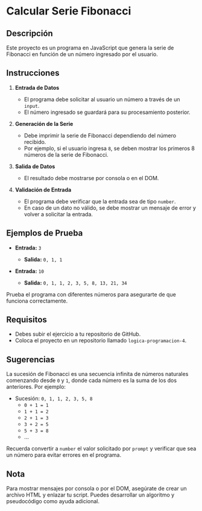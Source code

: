 # Calcular Serie Fibonacci

## Descripción

Este proyecto es un programa en JavaScript que genera la serie de Fibonacci en función de un número ingresado por el usuario.

## Instrucciones

1. **Entrada de Datos**
   - El programa debe solicitar al usuario un número a través de un `input`.
   - El número ingresado se guardará para su procesamiento posterior.

2. **Generación de la Serie**
   - Debe imprimir la serie de Fibonacci dependiendo del número recibido.
   - Por ejemplo, si el usuario ingresa `8`, se deben mostrar los primeros 8 números de la serie de Fibonacci.

3. **Salida de Datos**
   - El resultado debe mostrarse por consola o en el DOM.

4. **Validación de Entrada**
   - El programa debe verificar que la entrada sea de tipo `number`.
   - En caso de un dato no válido, se debe mostrar un mensaje de error y volver a solicitar la entrada.

## Ejemplos de Prueba

- **Entrada:** `3`
  - **Salida:** `0, 1, 1`
  
- **Entrada:** `10`
  - **Salida:** `0, 1, 1, 2, 3, 5, 8, 13, 21, 34`

Prueba el programa con diferentes números para asegurarte de que funciona correctamente.

## Requisitos

- Debes subir el ejercicio a tu repositorio de GitHub.
- Coloca el proyecto en un repositorio llamado `logica-programacion-4`.

## Sugerencias

La sucesión de Fibonacci es una secuencia infinita de números naturales comenzando desde `0` y `1`, donde cada número es la suma de los dos anteriores. Por ejemplo:

- Sucesión: `0, 1, 1, 2, 3, 5, 8`
  - `0 + 1 = 1`
  - `1 + 1 = 2`
  - `2 + 1 = 3`
  - `3 + 2 = 5`
  - `5 + 3 = 8`
  - ...

Recuerda convertir a `number` el valor solicitado por `prompt` y verificar que sea un número para evitar errores en el programa.

## Nota

Para mostrar mensajes por consola o por el DOM, asegúrate de crear un archivo HTML y enlazar tu script. Puedes desarrollar un algoritmo y pseudocódigo como ayuda adicional.
